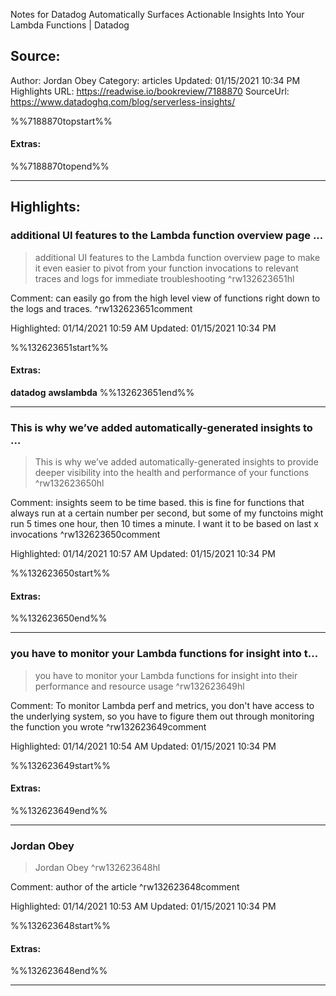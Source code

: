 Notes for Datadog Automatically Surfaces Actionable Insights Into Your Lambda Functions | Datadog

## Source:
Author: Jordan Obey
Category: articles
Updated: 01/15/2021 10:34 PM
Highlights URL: https://readwise.io/bookreview/7188870
SourceUrl: https://www.datadoghq.com/blog/serverless-insights/

%%7188870topstart%%
#### Extras:

%%7188870topend%%


 
-----
 ## Highlights:

### additional UI features to the Lambda function overview page ...
>additional UI features to the Lambda function overview page to make it even easier to pivot from your function invocations to relevant traces and logs for immediate troubleshooting ^rw132623651hl

Comment: can easily go from the high level view of functions right down to the logs and traces. ^rw132623651comment

Highlighted: 01/14/2021 10:59 AM
Updated: 01/15/2021 10:34 PM

%%132623651start%%
#### Extras:
**datadog** **awslambda** 
%%132623651end%%



------

### This is why we’ve added automatically-generated insights to ...
>This is why we’ve added automatically-generated insights to provide deeper visibility into the health and performance of your functions ^rw132623650hl

Comment: insights seem to be time based. this is fine for functions that always run at a certain number per second, but some of my functoins might run 5 times one hour, then 10 times a minute. I want it to be based on last x invocations ^rw132623650comment

Highlighted: 01/14/2021 10:57 AM
Updated: 01/15/2021 10:34 PM

%%132623650start%%
#### Extras:

%%132623650end%%



------

### you have to monitor your Lambda functions for insight into t...
>you have to monitor your Lambda functions for insight into their performance and resource usage ^rw132623649hl

Comment: To monitor Lambda perf and metrics, you don't have access to the underlying system, so you have to figure them out through monitoring the function you wrote ^rw132623649comment

Highlighted: 01/14/2021 10:54 AM
Updated: 01/15/2021 10:34 PM

%%132623649start%%
#### Extras:

%%132623649end%%



------

### Jordan Obey
>Jordan Obey ^rw132623648hl

Comment: author of the article ^rw132623648comment

Highlighted: 01/14/2021 10:53 AM
Updated: 01/15/2021 10:34 PM

%%132623648start%%
#### Extras:

%%132623648end%%



------

